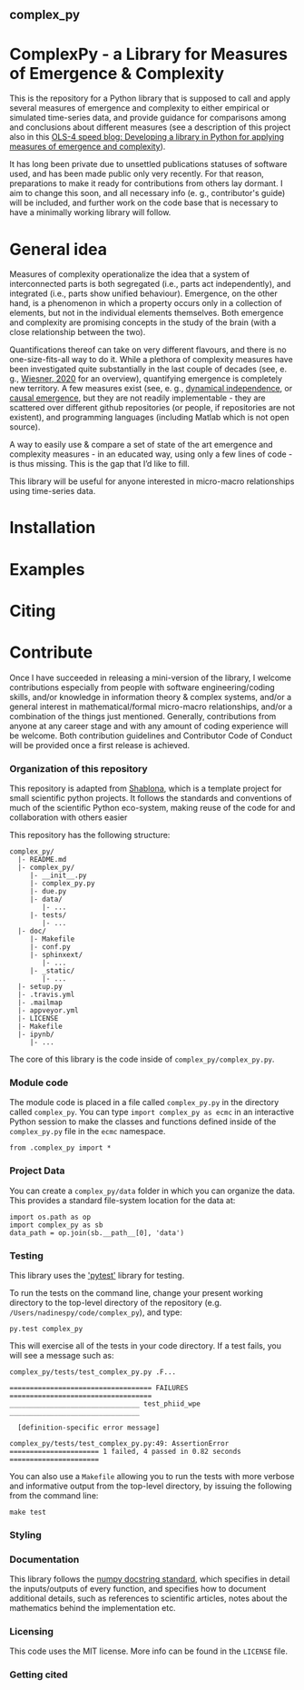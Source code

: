 ## complex_py

# ComplexPy - a Library for Measures of Emergence & Complexity

This is the repository for a Python library that is supposed to call and apply several measures of emergence and complexity to either empirical or simulated time-series data, and provide guidance for comparisons among and conclusions about different measures (see a description of this project also in this [OLS-4 speed blog: Developing a library in Python for applying measures of emergence and complexity](https://openlifesci.org/posts/2022/03/17/ols-4-participant-nadine-spychala/)). 

It has long been private due to unsettled publications statuses of software used, and has been made public only very recently. For that reason, preparations to make it ready for contributions from others lay dormant. I aim to change this soon, and all necessary info (e. g., contributor's guide) will be included, and further work on the code base that is necessary to have a minimally working library will follow.

# General idea

Measures of complexity operationalize the idea that a system of interconnected parts is both segregated (i.e., parts act independently), and integrated (i.e., parts show unified behaviour). Emergence, on the other hand, is a phenomenon in which a property occurs only in a collection of elements, but not in the individual elements themselves. Both emergence and complexity are promising concepts in the study of the brain (with a close relationship between the two).

Quantifications thereof can take on very different flavours, and there is no one-size-fits-all way to do it. While a plethora of complexity measures have been investigated quite substantially in the last couple of decades (see, e. g., [Wiesner, 2020](https://arxiv.org/pdf/1909.13243.pdf) for an overview), quantifying emergence is completely new territory. A few measures exist (see, e. g., [dynamical independence](https://arxiv.org/pdf/2106.06511.pdf), or [causal emergence](https://journals.plos.org/ploscompbiol/article?id=10.1371/journal.pcbi.1008289), but they are not readily implementable - they are scattered over different github repositories (or people, if repositories are not existent), and programming languages (including Matlab which is not open source).

A way to easily use & compare a set of state of the art emergence and complexity measures - in an educated way, using only a few lines of code - is thus missing. This is the gap that I’d like to fill.

This library will be useful for anyone interested in micro-macro relationships using time-series data.

# Installation

# Examples 

# Citing

# Contribute

Once I have succeeded in releasing a mini-version of the library, I welcome contributions especially from people with software engineering/coding skills, and/or knowledge in information theory & complex systems, and/or a general interest in mathematical/formal micro-macro relationships, and/or a combination of the things just mentioned. Generally, contributions from anyone at any career stage and with any amount of coding experience will be welcome. Both contribution guidelines and Contributor Code of Conduct will be provided once a first release is achieved. 

### Organization of this repository

This repository is adapted from [Shablona](https://github.com/uwescience/shablona), which is a template project for small scientific python projects. It follows the standards and conventions of much of the scientific Python eco-system, making reuse of the code for and collaboration with others easier 

This repository has the following structure:

    complex_py/
      |- README.md
      |- complex_py/
         |- __init__.py
         |- complex_py.py
         |- due.py
         |- data/
            |- ...
         |- tests/
            |- ...
      |- doc/
         |- Makefile
         |- conf.py
         |- sphinxext/
            |- ...
         |- _static/
            |- ...
      |- setup.py
      |- .travis.yml
      |- .mailmap
      |- appveyor.yml
      |- LICENSE
      |- Makefile
      |- ipynb/
         |- ...


The core of this library is the code inside of `complex_py/complex_py.py`.

### Module code

The module code is placed in a file called `complex_py.py` in the directory called
`complex_py`. You can type `import complex_py as ecmc` in an
interactive Python session to make the classes and functions defined inside of the
`complex_py.py` file in the `ecmc` namespace. 

    from .complex_py import *

### Project Data

You can create a `complex_py/data` folder in which you can
organize the data. This provides a standard file-system location for
the data at:

    import os.path as op
    import complex_py as sb
    data_path = op.join(sb.__path__[0], 'data')

### Testing

This library uses the ['pytest'](http://pytest.org/latest/) library for
testing. 

To run the tests on the command line, change your present working directory to
the top-level directory of the repository (e.g. `/Users/nadinespy/code/complex_py`),
and type:

    py.test complex_py

This will exercise all of the tests in your code directory. If a test fails, you
will see a message such as:


    complex_py/tests/test_complex_py.py .F...

    =================================== FAILURES ===================================
    ________________________________ test_phiid_wpe ________________________________

      [definition-specific error message]

    complex_py/tests/test_complex_py.py:49: AssertionError
    ====================== 1 failed, 4 passed in 0.82 seconds ======================

You can also use a `Makefile` allowing you to run the tests with more
verbose and informative output from the top-level directory, by issuing the
following from the command line:

    make test

### Styling

### Documentation

This library follows the [numpy docstring standard](https://github.com/numpy/numpy/blob/master/doc/HOWTO_DOCUMENT.rst.txt),
which specifies in detail the inputs/outputs of every function, and specifies how to document additional details, such as references to scientific articles,
notes about the mathematics behind the implementation etc.

### Licensing

This code uses the MIT license. More info can be found in the `LICENSE` file. 

### Getting cited
